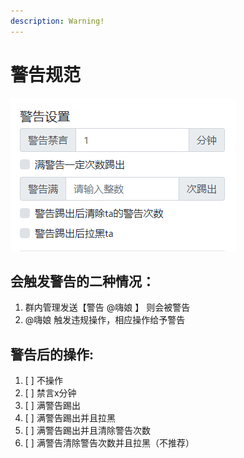 ```yaml
---
description: Warning!
---
```


# 警告规范

![](../../.gitbook/assets/image%20%282%29.png)

## 会触发警告的二种情况：

1. 群内管理发送【警告 @嗨娘 】 则会被警告
2. @嗨娘 触发违规操作，相应操作给予警告

##   警告后的操作:

1. [ ] 不操作
2. [ ] 禁言x分钟
3. [ ] 满警告踢出
4. [ ] 满警告踢出并且拉黑
5. [ ] 满警告踢出并且清除警告次数
6. [ ] 满警告清除警告次数并且拉黑（不推荐）



